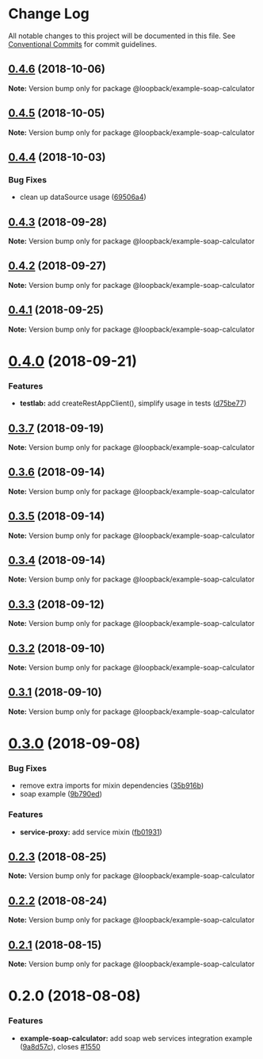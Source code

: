 # Change Log

All notable changes to this project will be documented in this file.
See [Conventional Commits](https://conventionalcommits.org) for commit guidelines.

<a name="0.4.6"></a>
## [0.4.6](https://github.com/strongloop/loopback-next/compare/@loopback/example-soap-calculator@0.4.5...@loopback/example-soap-calculator@0.4.6) (2018-10-06)

**Note:** Version bump only for package @loopback/example-soap-calculator





<a name="0.4.5"></a>
## [0.4.5](https://github.com/strongloop/loopback-next/compare/@loopback/example-soap-calculator@0.4.4...@loopback/example-soap-calculator@0.4.5) (2018-10-05)

**Note:** Version bump only for package @loopback/example-soap-calculator





<a name="0.4.4"></a>
## [0.4.4](https://github.com/strongloop/loopback-next/compare/@loopback/example-soap-calculator@0.4.3...@loopback/example-soap-calculator@0.4.4) (2018-10-03)


### Bug Fixes

* clean up dataSource usage ([69506a4](https://github.com/strongloop/loopback-next/commit/69506a4))





<a name="0.4.3"></a>
## [0.4.3](https://github.com/strongloop/loopback-next/compare/@loopback/example-soap-calculator@0.4.2...@loopback/example-soap-calculator@0.4.3) (2018-09-28)

**Note:** Version bump only for package @loopback/example-soap-calculator





<a name="0.4.2"></a>
## [0.4.2](https://github.com/strongloop/loopback-next/compare/@loopback/example-soap-calculator@0.4.1...@loopback/example-soap-calculator@0.4.2) (2018-09-27)

**Note:** Version bump only for package @loopback/example-soap-calculator





<a name="0.4.1"></a>
## [0.4.1](https://github.com/strongloop/loopback-next/compare/@loopback/example-soap-calculator@0.4.0...@loopback/example-soap-calculator@0.4.1) (2018-09-25)

**Note:** Version bump only for package @loopback/example-soap-calculator





<a name="0.4.0"></a>
# [0.4.0](https://github.com/strongloop/loopback-next/compare/@loopback/example-soap-calculator@0.3.7...@loopback/example-soap-calculator@0.4.0) (2018-09-21)


### Features

* **testlab:** add createRestAppClient(), simplify usage in tests ([d75be77](https://github.com/strongloop/loopback-next/commit/d75be77))





<a name="0.3.7"></a>
## [0.3.7](https://github.com/strongloop/loopback-next/compare/@loopback/example-soap-calculator@0.3.6...@loopback/example-soap-calculator@0.3.7) (2018-09-19)

**Note:** Version bump only for package @loopback/example-soap-calculator





<a name="0.3.6"></a>
## [0.3.6](https://github.com/strongloop/loopback-next/compare/@loopback/example-soap-calculator@0.3.5...@loopback/example-soap-calculator@0.3.6) (2018-09-14)

**Note:** Version bump only for package @loopback/example-soap-calculator





<a name="0.3.5"></a>
## [0.3.5](https://github.com/strongloop/loopback-next/compare/@loopback/example-soap-calculator@0.3.4...@loopback/example-soap-calculator@0.3.5) (2018-09-14)

**Note:** Version bump only for package @loopback/example-soap-calculator





<a name="0.3.4"></a>
## [0.3.4](https://github.com/strongloop/loopback-next/compare/@loopback/example-soap-calculator@0.3.3...@loopback/example-soap-calculator@0.3.4) (2018-09-14)

**Note:** Version bump only for package @loopback/example-soap-calculator





<a name="0.3.3"></a>
## [0.3.3](https://github.com/strongloop/loopback-next/compare/@loopback/example-soap-calculator@0.3.2...@loopback/example-soap-calculator@0.3.3) (2018-09-12)

**Note:** Version bump only for package @loopback/example-soap-calculator





<a name="0.3.2"></a>
## [0.3.2](https://github.com/strongloop/loopback-next/compare/@loopback/example-soap-calculator@0.3.1...@loopback/example-soap-calculator@0.3.2) (2018-09-10)

**Note:** Version bump only for package @loopback/example-soap-calculator





<a name="0.3.1"></a>
## [0.3.1](https://github.com/strongloop/loopback-next/compare/@loopback/example-soap-calculator@0.3.0...@loopback/example-soap-calculator@0.3.1) (2018-09-10)

**Note:** Version bump only for package @loopback/example-soap-calculator





<a name="0.3.0"></a>
# [0.3.0](https://github.com/strongloop/loopback-next/compare/@loopback/example-soap-calculator@0.2.3...@loopback/example-soap-calculator@0.3.0) (2018-09-08)


### Bug Fixes

* remove extra imports for mixin dependencies ([35b916b](https://github.com/strongloop/loopback-next/commit/35b916b))
* soap example ([9b790ed](https://github.com/strongloop/loopback-next/commit/9b790ed))


### Features

* **service-proxy:** add service mixin ([fb01931](https://github.com/strongloop/loopback-next/commit/fb01931))





<a name="0.2.3"></a>
## [0.2.3](https://github.com/strongloop/loopback-next/compare/@loopback/example-soap-calculator@0.2.2...@loopback/example-soap-calculator@0.2.3) (2018-08-25)

**Note:** Version bump only for package @loopback/example-soap-calculator





<a name="0.2.2"></a>
## [0.2.2](https://github.com/strongloop/loopback-next/compare/@loopback/example-soap-calculator@0.2.1...@loopback/example-soap-calculator@0.2.2) (2018-08-24)

**Note:** Version bump only for package @loopback/example-soap-calculator





<a name="0.2.1"></a>
## [0.2.1](https://github.com/strongloop/loopback-next/compare/@loopback/example-soap-calculator@0.2.0...@loopback/example-soap-calculator@0.2.1) (2018-08-15)




**Note:** Version bump only for package @loopback/example-soap-calculator

<a name="0.2.0"></a>
# 0.2.0 (2018-08-08)


### Features

* **example-soap-calculator:** add soap web services integration example ([9a8d57c](https://github.com/strongloop/loopback-next/commit/9a8d57c)), closes [#1550](https://github.com/strongloop/loopback-next/issues/1550)
